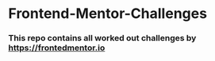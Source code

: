 # Frontend-Mentor-Challenges
### This repo contains all worked out challenges by https://frontedmentor.io
